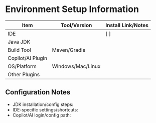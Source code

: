 # Environment Setup Information

| Item                | Tool/Version        | Install Link/Notes                 |
|---------------------|--------------------|-------------------------------------|
| IDE                 |                    | [ ]                                 |
| Java JDK            |                    |                                     |
| Build Tool          | Maven/Gradle       |                                     |
| Copilot/AI Plugin   |                    |                                     |
| OS/Platform         | Windows/Mac/Linux  |                                     |
| Other Plugins       |                    |                                     |

## Configuration Notes
- JDK installation/config steps:
- IDE-specific settings/shortcuts:
- Copilot/AI login/config path:
